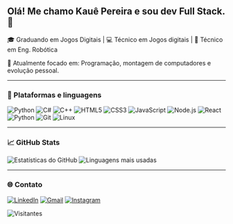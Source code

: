 ## Olá! Me chamo Kauê Pereira e sou dev Full Stack. 👾

🎓 Graduando em Jogos Digitais | 💻 Técnico em Jogos digitais | 🤖 Técnico em Eng. Robótica  

🎯 Atualmente focado em: Programação, montagem de computadores e evolução pessoal.

---

### 🚀 Plataformas e linguagens
![Python](https://img.shields.io/badge/-Python-3776AB?style=flat&logo=python&logoColor=white)
![C#](https://img.shields.io/badge/-CSharp-239120?style=flat&logo=c-sharp&logoColor=white)
![C++](https://img.shields.io/badge/-C++-00599C?style=flat&logo=cplusplus&logoColor=white)
![HTML5](https://img.shields.io/badge/-HTML5-E34F26?style=flat&logo=html5&logoColor=white)
![CSS3](https://img.shields.io/badge/-CSS3-1572B6?style=flat&logo=css3&logoColor=white)
![JavaScript](https://img.shields.io/badge/-JavaScript-F7DF1E?style=flat&logo=javascript&logoColor=black)
![Node.js](https://img.shields.io/badge/-Node.js-339933?style=flat&logo=node.js&logoColor=white)
![React](https://img.shields.io/badge/-React-61DAFB?style=flat&logo=react&logoColor=black)
![Python](https://img.shields.io/badge/-Python-3776AB?style=flat&logo=python&logoColor=white)
![Git](https://img.shields.io/badge/-Git-F05032?style=flat&logo=git&logoColor=white)
![Linux](https://img.shields.io/badge/-Linux-FCC624?style=flat&logo=linux&logoColor=black)

---

### 📈 GitHub Stats

![Estatísticas do GitHub](https://github-readme-stats.vercel.app/api?username=uskawe&show_icons=true&theme=dracula)
![Linguagens mais usadas](https://github-readme-stats.vercel.app/api/top-langs/?username=uskawe&layout=compact&theme=dracula)

---

### 🌐 Contato


[![LinkedIn](https://img.shields.io/badge/-LinkedIn-0077B5?style=flat&logo=linkedin&logoColor=white)](https://www.linkedin.com/in/kauê-pereira-1b5673276/)
[![Gmail](https://img.shields.io/badge/-Gmail-D14836?style=flat&logo=gmail&logoColor=white)](mailto:kaue.pereira.silva77@gmail.com)
[![Instagram](https://img.shields.io/badge/-Instagram-E4405F?style=flat&logo=instagram&logoColor=white)](https://instagram.com/wtfkawe)  

![Visitantes](https://visitor-badge.laobi.icu/badge?page_id=uskawe)